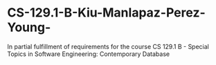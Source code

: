 # CS-129.1-B-Kiu-Manlapaz-Perez-Young-
In partial fulfillment of requirements for the course CS 129.1 B - Special Topics in Software Engineering: Contemporary Database

